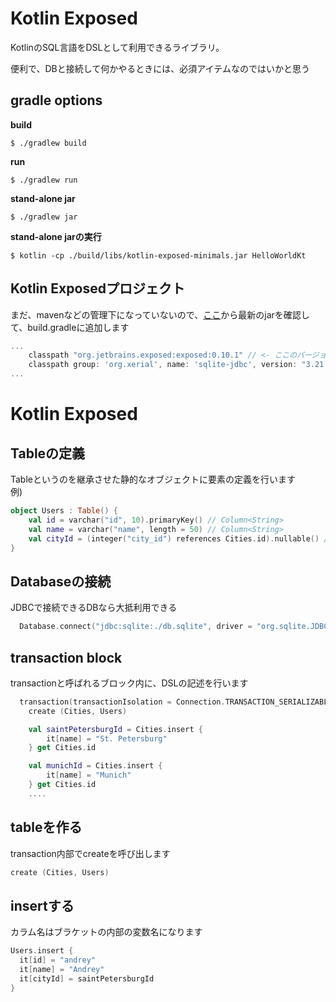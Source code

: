 # Kotlin Exposed

KotlinのSQL言語をDSLとして利用できるライブラリ。  

便利で、DBと接続して何かやるときには、必須アイテムなのではいかと思う  


## gradle options 

**build**  
```console
$ ./gradlew build
```

**run** 
```console
$ ./gradlew run
```

**stand-alone jar**  
```console
$ ./gradlew jar
```

**stand-alone jarの実行**  
```console
$ kotlin -cp ./build/libs/kotlin-exposed-minimals.jar HelloWorldKt
```

## Kotlin Exposedプロジェクト
まだ、mavenなどの管理下になっていないので、[ここ](https://dl.bintray.com/kotlin/exposed/)から最新のjarを確認して、build.gradleに追加します  
```gradle
...
    classpath "org.jetbrains.exposed:exposed:0.10.1" // <- ここのバージョン
    classpath group: 'org.xerial', name: 'sqlite-jdbc', version: "3.21.0"
...
```

# Kotlin Exposed
## Tableの定義
Tableというのを継承させた静的なオブジェクトに要素の定義を行います　　
例)  
```kotlin
object Users : Table() {
    val id = varchar("id", 10).primaryKey() // Column<String>
    val name = varchar("name", length = 50) // Column<String>
    val cityId = (integer("city_id") references Cities.id).nullable() // Column<Int?>
}
```

## Databaseの接続  
JDBCで接続できるDBなら大抵利用できる  
```kotlin
  Database.connect("jdbc:sqlite:./db.sqlite", driver = "org.sqlite.JDBC")
```

## transaction block
transactionと呼ばれるブロック内に、DSLの記述を行います  
```kotlin
  transaction(transactionIsolation = Connection.TRANSACTION_SERIALIZABLE, repetitionAttempts = 3) {
    create (Cities, Users)

    val saintPetersburgId = Cities.insert {
        it[name] = "St. Petersburg"
    } get Cities.id

    val munichId = Cities.insert {
        it[name] = "Munich"
    } get Cities.id
    ....
```

## tableを作る
transaction内部でcreateを呼び出します
```kotlin
create (Cities, Users)
```

## insertする
カラム名はブラケットの内部の変数名になります  
```kotlin
Users.insert {
  it[id] = "andrey"
  it[name] = "Andrey"
  it[cityId] = saintPetersburgId
}
```
